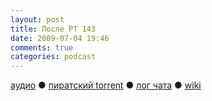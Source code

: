 ```yaml
---
layout: post
title: После РТ 143
date: 2009-07-04 19:46
comments: true
categories: podcast
---
```

[аудио](http://cdn.radio-t.com/rt143post.mp3) ● [пиратский torrent](http://pirates.radio-t.com/torrents/rt143post.mp3.torrent) ● [лог чата](http://chat.radio-t.com/logs/radio-t-143.html) ● [wiki](http://wiki.radio-t.com/%D0%9F%D0%BE%D1%81%D0%BB%D0%B5_%D0%A0%D0%A2_143)<audio src="http://cdn.radio-t.com/rt143post.mp3" preload="none">
